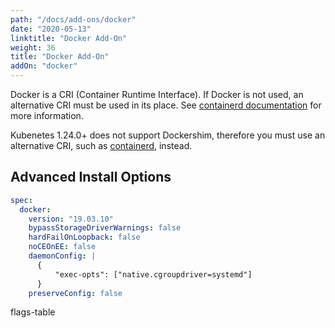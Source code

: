 ```yaml
---
path: "/docs/add-ons/docker"
date: "2020-05-13"
linktitle: "Docker Add-On"
weight: 36
title: "Docker Add-On"
addOn: "docker"
---
```

Docker is a CRI (Container Runtime Interface).
If Docker is not used, an alternative CRI must be used in its place.
See [containerd documentation](/docs/add-ons/containerd) for more information.

Kubenetes 1.24.0+ does not support Dockershim, therefore you must use an alternative CRI, such as [containerd](/docs/add-ons/containerd), instead. 

## Advanced Install Options

```yaml
spec:
  docker:
    version: "19.03.10"
    bypassStorageDriverWarnings: false
    hardFailOnLoopback: false
    noCEOnEE: false
    daemonConfig: |
      {
    	  "exec-opts": ["native.cgroupdriver=systemd"]
      }
    preserveConfig: false
```

flags-table
